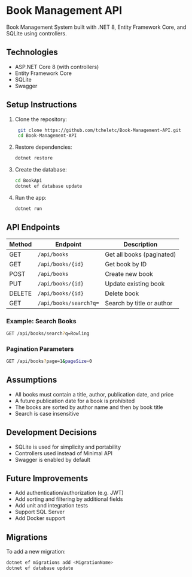 # Book Management API

Book Management System built with .NET 8, Entity Framework Core, and SQLite using controllers.

## Technologies

- ASP.NET Core 8 (with controllers)
- Entity Framework Core
- SQLite
- Swagger

## Setup Instructions

1. Clone the repository:

   ```bash
   	git clone https://github.com/tcheletc/Book-Management-API.git
	cd Book-Management-API
   ```

2. Restore dependencies:
 
	```bash
	dotnet restore
	```

3. Create the database:
 
	```bash
	cd BookApi
	dotnet ef database update
	```

4. Run the app:
 
	```bash
	dotnet run
	```

## API Endpoints

| Method | Endpoint               | Description               |
| ------ | ---------------------- | ------------------------- |
| GET    | `/api/books`           | Get all books (paginated) |
| GET    | `/api/books/{id}`      | Get book by ID            |
| POST   | `/api/books`           | Create new book           |
| PUT    | `/api/books/{id}`      | Update existing book      |
| DELETE | `/api/books/{id}`      | Delete book               |
| GET    | `/api/books/search?q=` | Search by title or author |

### Example: Search Books

```bash
GET /api/books/search?q=Rowling
```

### Pagination Parameters

```bash
GET /api/books?page=1&pageSize=0
```

## Assumptions

- All books must contain a title, author, publication date, and price
- A future publication date for a book is prohibited
- The books are sorted by author name and then by book title
- Search is case insensitive

## Development Decisions

- SQLite is used for simplicity and portability
- Controllers used instead of Minimal API
- Swagger is enabled by default

## Future Improvements

- Add authentication/authorization (e.g. JWT)
- Add sorting and filtering by additional fields
- Add unit and integration tests
- Support SQL Server
- Add Docker support

## Migrations

To add a new migration:

```bash
dotnet ef migrations add <MigrationName>
dotnet ef database update
```
